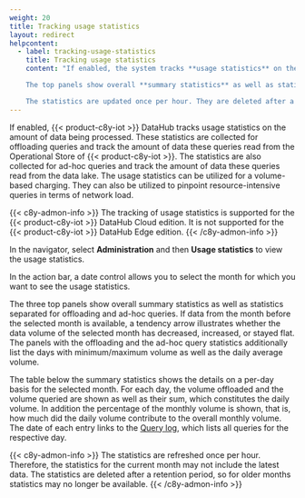 ```yaml
---
weight: 20
title: Tracking usage statistics
layout: redirect
helpcontent:
  - label: tracking-usage-statistics
    title: Tracking usage statistics
    content: "If enabled, the system tracks **usage statistics** on the amount of data being processed. For offloading queries the amount of data being read from the base collection is tracked. For ad-hoc queries the amount of data being read from the data lake is tracked.

    The top panels show overall **summary statistics** as well as statistics separated for offloading and ad-hoc queries. The table shows the details on a per-day basis for the selected month. The date of each entry links to the **Query log**, which lists all queries for the respective day.

    The statistics are updated once per hour. They are deleted after a retention period, so months statistics may no longer be available for longer past."
---
```


If enabled, {{< product-c8y-iot >}} DataHub tracks usage statistics on the amount of data being processed. These statistics are collected for offloading queries and track the amount of data these queries read from the Operational Store of {{< product-c8y-iot >}}. The statistics are also collected for ad-hoc queries and track the amount of data these queries read from the data lake. The usage statistics can be utilized for a volume-based charging. They can also be utilized to pinpoint resource-intensive queries in terms of network load.

{{< c8y-admon-info >}}
The tracking of usage statistics is supported for the {{< product-c8y-iot >}} DataHub Cloud edition. It is not supported for the {{< product-c8y-iot >}} DataHub Edge edition.
{{< /c8y-admon-info >}}

In the navigator, select **Administration** and then **Usage statistics** to view the usage statistics.

In the action bar, a date control allows you to select the month for which you want to see the usage statistics.

The three top panels show overall summary statistics as well as statistics separated for offloading and ad-hoc queries. If data from the month before the selected month is available, a tendency arrow illustrates whether the data volume of the selected month has decreased, increased, or stayed flat. The panels with the offloading and the ad-hoc query statistics additionally list the days with minimum/maximum volume as well as the daily average volume.

The table below the summary statistics shows the details on a per-day basis for the selected month. For each day, the volume offloaded and the volume queried are shown as well as their sum, which constitutes the daily volume. In addition the percentage of the monthly volume is shown, that is, how much did the daily volume contribute to the overall monthly volume. The date of each entry links to the [Query log](/datahub/operating-datahub/#viewing-audit-logs), which lists all queries for the respective day.

{{< c8y-admon-info >}}
The statistics are refreshed once per hour. Therefore, the statistics for the current month may not include the latest data. The statistics are deleted after a retention period, so for older months statistics may no longer be available.
{{< /c8y-admon-info >}}
